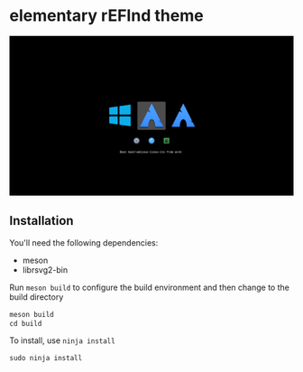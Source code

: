 # elementary rEFInd theme

![Screenshot](screenshot.png)

## Installation

You'll need the following dependencies:
* meson
* librsvg2-bin

Run `meson build` to configure the build environment and then change to the build directory

    meson build
    cd build

To install, use `ninja install`

    sudo ninja install
